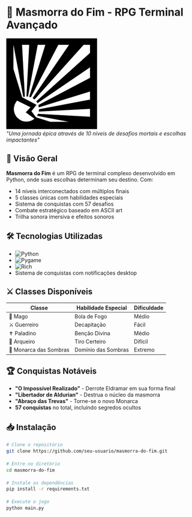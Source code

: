 # 🏰 Masmorra do Fim - RPG Terminal Avançado

![Banner do Jogo](conquistas_imag/final1.png)  
*"Uma jornada épica através de 10 níveis de desafios mortais e escolhas impactantes"*

## 📜 Visão Geral
**Masmorra do Fim** é um RPG de terminal complexo desenvolvido em Python, onde suas escolhas determinam seu destino. Com:
- 14 níveis interconectados com múltiplos finais
- 5 classes únicas com habilidades especiais
- Sistema de conquistas com 57 desafios
- Combate estratégico baseado em ASCII art
- Trilha sonora imersiva e efeitos sonoros

## 🛠️ Tecnologias Utilizadas
- ![Python](https://img.shields.io/badge/Python-3.10+-yellow?logo=python)
- ![Pygame](https://img.shields.io/badge/Pygame-2.0+-blue?logo=pygame)
- ![Rich](https://img.shields.io/badge/Rich_Terminal-13.0+-orange)
- Sistema de conquistas com notificações desktop

## ⚔️ Classes Disponíveis
| Classe          | Habilidade Especial   | Dificuldade |
|-----------------|-----------------------|-------------|
| 🔮 Mago        | Bola de Fogo          | Médio       |
| ⚔️ Guerreiro  | Decapitação           | Fácil       |
| ✝️ Paladino   | Benção Divina         | Médio       |
| 🏹 Arqueiro   | Tiro Certeiro         | Difícil     |
| 👑 Monarca das Sombras | Domínio das Sombras | Extremo    |

## 🏆 Conquistas Notáveis
- **"O Impossível Realizado"** - Derrote Eldramar em sua forma final
- **"Libertador de Aldurian"** - Destrua o núcleo da masmorra
- **"Abraço das Trevas"** - Torne-se o novo Monarca
- **57 conquistas** no total, incluindo segredos ocultos

## 📥 Instalação
```bash
# Clone o repositório
git clone https://github.com/seu-usuario/masmorra-do-fim.git

# Entre no diretório
cd masmorra-do-fim

# Instale as dependências
pip install -r requirements.txt

# Execute o jogo
python main.py